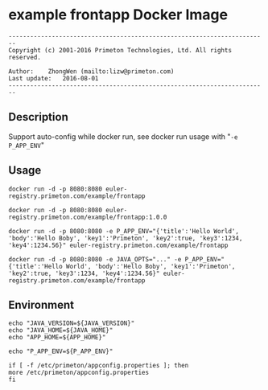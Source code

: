 # example frontapp Docker Image  
  
`------------------------------------------------------------------------`    
`Copyright (c) 2001-2016 Primeton Technologies, Ltd. All rights reserved.`  
  
`Author:	ZhongWen (mailto:lizw@primeton.com)`  
`Last update:	2016-08-01`  
`------------------------------------------------------------------------`  
  
  
## Description  
  
Support auto-config while docker run, see docker run usage with "`-e P_APP_ENV`"      
  
  
## Usage  
  
`docker run -d -p 8080:8080 euler-registry.primeton.com/example/frontapp`  
  
`docker run -d -p 8080:8080 euler-registry.primeton.com/example/frontapp:1.0.0`  
  
`docker run -d -p 8080:8080 -e P_APP_ENV="{'title':'Hello World', 'body':'Hello Boby', 'key1':'Primeton', 'key2':true, 'key3':1234, 'key4':1234.56}" euler-registry.primeton.com/example/frontapp`  
  
`docker run -d -p 8080:8080 -e JAVA_OPTS="..." -e P_APP_ENV="{'title':'Hello World', 'body':'Hello Boby', 'key1':'Primeton', 'key2':true, 'key3':1234, 'key4':1234.56}" euler-registry.primeton.com/example/frontapp`  
  
  
## Environment  
  
`echo "JAVA_VERSION=${JAVA_VERSION}"`    
`echo "JAVA_HOME=${JAVA_HOME}"`  
`echo "APP_HOME=${APP_HOME}"`  
  
`echo "P_APP_ENV=${P_APP_ENV}"`  
  
`if [ -f /etc/primeton/appconfig.properties ]; then `  
`more /etc/primeton/appconfig.properties `  
`fi`  
  
  